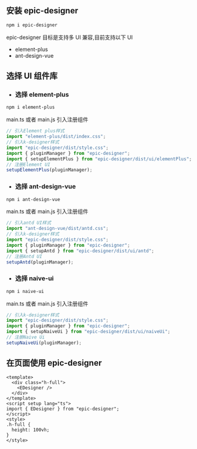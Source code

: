 ## 安装 epic-designer

```bash
npm i epic-designer
```

epic-designer 目标是支持多 UI 兼容,目前支持以下 UI

- element-plus
- ant-design-vue

## 选择 UI 组件库

- ### 选择 element-plus

```bash
npm i element-plus
```

main.ts 或者 main.js 引入注册组件

```javascript
// 引入Element plus样式
import "element-plus/dist/index.css";
// 引入k-designer样式
import "epic-designer/dist/style.css";
import { pluginManager } from "epic-designer";
import { setupElementPlus } from "epic-designer/dist/ui/elementPlus";
// 注册Element UI
setupElementPlus(pluginManager);
```

- ### 选择 ant-design-vue

```bash
npm i ant-design-vue
```

main.ts 或者 main.js 引入注册组件

```javascript
// 引入antd UI样式
import "ant-design-vue/dist/antd.css";
// 引入k-designer样式
import "epic-designer/dist/style.css";
import { pluginManager } from "epic-designer";
import { setupAntd } from "epic-designer/dist/ui/antd";
// 注册Antd UI
setupAntd(pluginManager);
```
- ### 选择 naive-ui

```bash
npm i naive-ui
```

main.ts 或者 main.js 引入注册组件

```javascript
// 引入k-designer样式
import "epic-designer/dist/style.css";
import { pluginManager } from "epic-designer";
import { setupNaiveUi } from "epic-designer/dist/ui/naiveUi";
// 注册Naive Ui
setupNaiveUi(pluginManager);
```

## 在页面使用 epic-designer

```vue
<template>
  <div class="h-full">
    <EDesigner />
  </div>
</template>
<script setup lang="ts">
import { EDesigner } from "epic-designer";
</script>
<style>
.h-full {
  height: 100vh;
}
</style>
```

